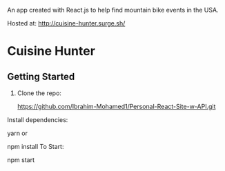 An app created with React.js to help find mountain bike events in the USA.

Hosted at: http://cuisine-hunter.surge.sh/

# Cuisine Hunter

## Getting Started

1. Clone the repo:

    https://github.com/Ibrahim-Mohamed1/Personal-React-Site-w-API.git

Install dependencies:

yarn
or

npm install
To Start:

npm start
